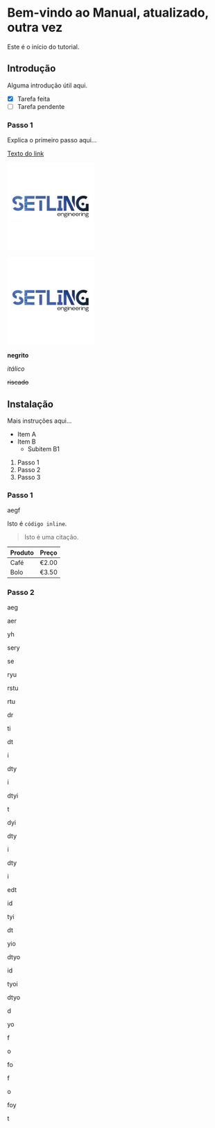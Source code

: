 # Bem-vindo ao Manual, atualizado, outra vez

Este é o início do tutorial.

## Introdução

Alguma introdução útil aqui.

- [x] Tarefa feita
- [ ] Tarefa pendente

### Passo 1

Explica o primeiro passo aqui...

[Texto do link](https://www.sapo.pt)

![Setling](images/setling_logo.jpg)

[![Setling](images/setling_logo.jpg)](https://setling.pt)

**negrito**

*itálico*

~~riscado~~

## Instalação

Mais instruções aqui...

- Item A
- Item B
  - Subitem B1

1. Passo 1
2. Passo 2
3. Passo 3

### Passo 1

aegf

Isto é `código inline`.

> Isto é uma citação.

| Produto   | Preço |
|-----------|-------|
| Café      | €2.00 |
| Bolo      | €3.50 |

### Passo 2

aeg

aer

yh

sery

se

ryu

rstu

rtu

dr

ti

dt

i

dty

i

dtyi

t

dyi

dty

i

dty

i

edt

id

tyi

dt

yio

dtyo

id

tyoi

dtyo

d

yo

f

o

fo

f

o

foy

t